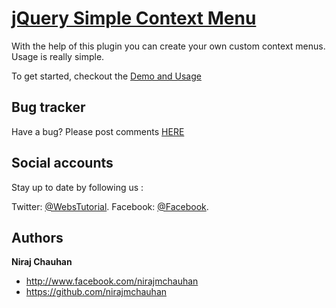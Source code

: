 [jQuery Simple Context Menu](https://github.com/nirajmchauhan/jquery-simple-context-menu)
=================

With the help of this plugin you can create your own custom context menus. Usage is really simple.

To get started, checkout the [Demo and Usage](http://www.webstutorial.com/jquery-context-menu/jquery)

Bug tracker
-----------

Have a bug? Please post comments [HERE](http://www.webstutorial.com/jquery-context-menu/jquery)



Social accounts
---------------

Stay up to date by following us :

Twitter: [@WebsTutorial](https://twitter.com/webstutorial).
Facebook: [@Facebook](http://www.facebook.com/WebsTutorial).


Authors
-------

**Niraj Chauhan**

+ http://www.facebook.com/nirajmchauhan
+ https://github.com/nirajmchauhan

